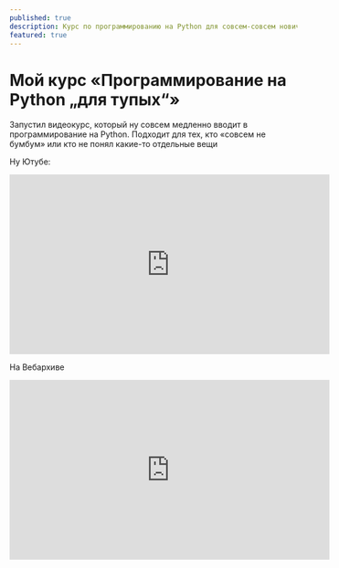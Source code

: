 ```yaml
---
published: true
description: Курс по программированию на Python для совсем-совсем новичков в этом деле
featured: true
---
```

# Мой курс «Программирование на Python „для тупых“»

Запустил видеокурс, который ну совсем медленно вводит в программирование на Python. Подходит для тех, кто «совсем не бумбум» или кто не понял какие-то отдельные вещи


Ну Ютубе:
<iframe width="560" height="315" src="https://www.youtube.com/embed/videoseries?list=PLmn7h9eyDeMPoilIag3EXMiBpl38KDgud" title="YouTube video player" frameborder="0" allow="accelerometer; autoplay; clipboard-write; encrypted-media; gyroscope; picture-in-picture" allowfullscreen></iframe>

На Вебархиве
<iframe width="560" height="315" src="https://www.youtube.com/embed/videoseries?list=PLmn7h9eyDeMPoilIag3EXMiBpl38KDgud" title="YouTube video player" frameborder="0" allow="accelerometer; autoplay; clipboard-write; encrypted-media; gyroscope; picture-in-picture" allowfullscreen></iframe>